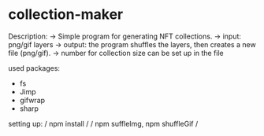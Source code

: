 # collection-maker

Description:
-> Simple program for generating NFT collections.
-> input: png/gif layers
-> output: the program shuffles the layers, then creates a new file (png/gif).
-> number for collection size can be set up in the file 

used packages:
- fs
- Jimp
- gifwrap
- sharp


setting up:
/ npm install /
/ npm suffleImg, npm shuffleGif /
